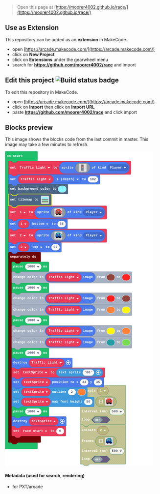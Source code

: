  


> Open this page at [https://moorer4002.github.io/race/](https://moorer4002.github.io/race/)

## Use as Extension

This repository can be added as an **extension** in MakeCode.

* open [https://arcade.makecode.com/](https://arcade.makecode.com/)
* click on **New Project**
* click on **Extensions** under the gearwheel menu
* search for **https://github.com/moorer4002/race** and import

## Edit this project ![Build status badge](https://github.com/moorer4002/race/workflows/MakeCode/badge.svg)

To edit this repository in MakeCode.

* open [https://arcade.makecode.com/](https://arcade.makecode.com/)
* click on **Import** then click on **Import URL**
* paste **https://github.com/moorer4002/race** and click import

## Blocks preview

This image shows the blocks code from the last commit in master.
This image may take a few minutes to refresh.

![A rendered view of the blocks](https://github.com/moorer4002/race/raw/master/.github/makecode/blocks.png)

#### Metadata (used for search, rendering)

* for PXT/arcade
<script src="https://makecode.com/gh-pages-embed.js"></script><script>makeCodeRender("{{ site.makecode.home_url }}", "{{ site.github.owner_name }}/{{ site.github.repository_name }}");</script>
